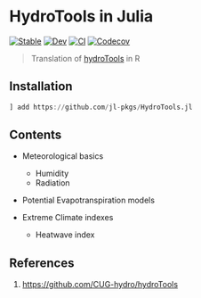 # HydroTools in Julia

[![Stable](https://img.shields.io/badge/docs-stable-blue.svg)](https://jl-pkgs.github.io/HydroTools.jl/stable)
[![Dev](https://img.shields.io/badge/docs-dev-blue.svg)](https://jl-pkgs.github.io/HydroTools.jl/dev)
[![CI](https://github.com/jl-pkgs/HydroTools.jl/actions/workflows/CI.yml/badge.svg)](https://github.com/jl-pkgs/HydroTools.jl/actions/workflows/CI.yml)
[![Codecov](https://codecov.io/gh/jl-pkgs/HydroTools.jl/branch/master/graph/badge.svg)](https://codecov.io/gh/jl-pkgs/HydroTools.jl)

> Translation of [hydroTools](https://github.com/CUG-hydro/hydroTools) in R

## Installation

```julia
] add https://github.com/jl-pkgs/HydroTools.jl
```

## Contents

- Meteorological basics  
  - Humidity
  - Radiation

- Potential Evapotranspiration models

- Extreme Climate indexes
  - Heatwave index

## References

1. <https://github.com/CUG-hydro/hydroTools>
